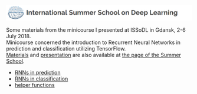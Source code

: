 <img src="logo.png"><br />

Some materials from the minicourse I presented at ISSoDL in Gdansk, 2-6 July 2018.<br />
Minicourse concerned the introduction to Recurrent Neural Networks in prediction and classification utilizing TensorFlow.<br />
[Materials](https://drive.google.com/file/d/1WX7YD2bgbddNb_WyKVKYLWg-RqUDTeBt/view?usp=sharing) and [presentation](https://drive.google.com/file/d/1GTLqeoUACym4eCsYxxxWadMd4gi3HTbW/view?usp=sharing) are also available at [the page of the Summer School](http://dl-lab.eu/schedule/).
<br />
* [RNNs in prediction](Part_I_RNNs_in_prediction.ipynb)
* [RNNs in classification](Part_II_RNNs_in_classification.ipynb)
* [helper functions](Functions.ipynb)

